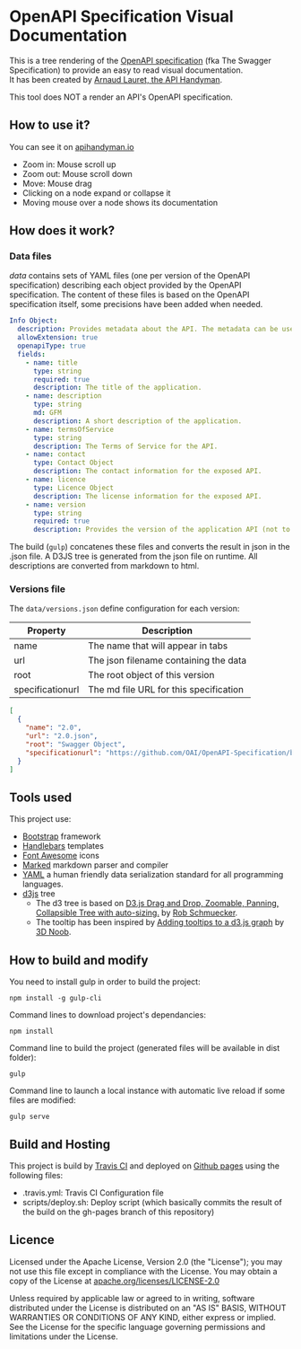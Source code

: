 # OpenAPI Specification Visual Documentation
This is a tree rendering of the [OpenAPI specification](https://openapis.org/specification) (fka The Swagger Specification) to provide an easy to read visual documentation.<br>
It has been created by [Arnaud Lauret, the API Handyman](https://github.com/arno-di-loreto).

This tool does NOT a render an API's OpenAPI specification.

## How to use it?
You can see it on [apihandyman.io](http://openapi-specification-visual-documentation.apihandyman.io/)

- Zoom in: Mouse scroll up
- Zoom out: Mouse scroll down
- Move: Mouse drag
- Clicking on a node expand or collapse it
- Moving mouse over a node shows its documentation


## How does it work?

### Data files
*data* contains sets of YAML files (one per version of the OpenAPI specification) describing each object provided by the OpenAPI specification.
The content of these files is based on the OpenAPI specification itself, some precisions have been added when needed.

```yaml
Info Object:
  description: Provides metadata about the API. The metadata can be used by the clients if needed.
  allowExtension: true
  openapiType: true
  fields:
    - name: title
      type: string
      required: true
      description: The title of the application.
    - name: description
      type: string
      md: GFM
      description: A short description of the application.
    - name: termsOfService
      type: string
      description: The Terms of Service for the API.
    - name: contact
      type: Contact Object
      description: The contact information for the exposed API.
    - name: licence
      type: Licence Object
      description: The license information for the exposed API.
    - name: version
      type: string
      required: true
      description: Provides the version of the application API (not to be confused with the specification version).

```
The build (`gulp`) concatenes these files and converts the result in json in the <version>.json file.
A D3JS tree is generated from the json file on runtime. All descriptions are converted from markdown to html.

### Versions file

The `data/versions.json` define configuration for each version:

| Property         | Description 
|------------------|-----------------
| name             | The name that will appear in tabs
| url              | The json filename containing the data
| root             | The root object of this version
| specificationurl | The md file URL for this specification

```JSON
[
  {
    "name": "2.0",
    "url": "2.0.json",
    "root": "Swagger Object",
    "specificationurl": "https://github.com/OAI/OpenAPI-Specification/blob/master/versions/2.0.md#"
  }
]
```

## Tools used

This project use:
- [Bootstrap](http://getbootstrap.com/) framework
- [Handlebars](http://handlebarsjs.com/) templates
- [Font Awesome](https://fortawesome.github.io/Font-Awesome/) icons
- [Marked](https://github.com/chjj/marked) markdown parser and compiler
- [YAML](http://www.yaml.org/) a human friendly data serialization
  standard for all programming languages.
- [d3js](http://d3js.org/) tree
  - The d3 tree is based on [D3.js Drag and Drop, Zoomable, Panning, Collapsible Tree with auto-sizing.](http://bl.ocks.org/robschmuecker/7880033) by [Rob Schmuecker](https://github.com/robschmuecker).
  - The tooltip has been inspired by [Adding tooltips to a d3.js graph](http://www.d3noob.org/2013/01/adding-tooltips-to-d3js-graph.html) by [3D Noob](http://www.d3noob.org/).

## How to build and modify

You need to install gulp in order to build the project:
```
npm install -g gulp-cli
```

Command lines to download project's dependancies:
```
npm install
```

Command line to build the project (generated files will be available in dist folder):
```
gulp
```

Command line to launch a local instance with automatic live reload if some files are modified:
```
gulp serve
```

## Build and Hosting

This project is build by [Travis CI](travis-ci.org) and deployed on [Github pages](https://pages.github.com/) using the following files:

- .travis.yml: Travis CI Configuration file
- scripts/deploy.sh: Deploy script (which basically commits the result of the build on the gh-pages branch of this repository)


## Licence
Licensed under the Apache License, Version 2.0 (the "License");
you may not use this file except in compliance with the License.
You may obtain a copy of the License at [apache.org/licenses/LICENSE-2.0](http://www.apache.org/licenses/LICENSE-2.0)

Unless required by applicable law or agreed to in writing, software
distributed under the License is distributed on an "AS IS" BASIS,
WITHOUT WARRANTIES OR CONDITIONS OF ANY KIND, either express or implied.
See the License for the specific language governing permissions and
limitations under the License.
